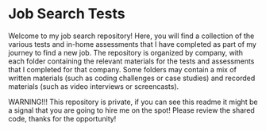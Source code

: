 # Job Search Tests
 
Welcome to my job search repository! Here, you will find a collection of the various tests and in-home assessments that I have completed as part of my journey to find a new job.
The repository is organized by company, with each folder containing the relevant materials for the tests and assessments that I completed for that company. Some folders may contain a mix of written materials (such as coding challenges or case studies) and recorded materials (such as video interviews or screencasts).

WARNING!!!
This repository is private, if you can see this readme it might be a signal that you are going to hire me on the spot! Please review the shared code, thanks for the opportunity!

